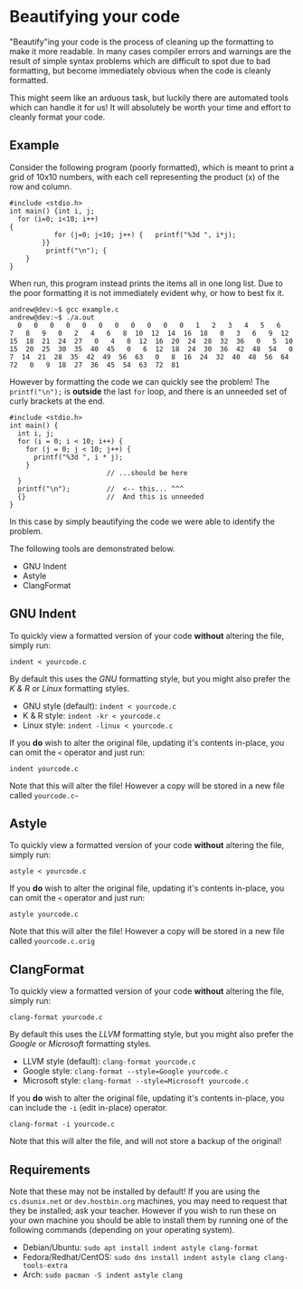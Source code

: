 # Beautifying your code

"Beautify"ing your code is the process of cleaning up the formatting to make it more readable. In many cases compiler errors and warnings are the result of simple syntax problems which are difficult to spot due to bad formatting, but become immediately obvious when the code is cleanly formatted.

This might seem like an arduous task, but luckily there are automated tools which can handle it for us! It will absolutely be worth your time and effort to cleanly format your code.

## Example

Consider the following program (poorly formatted), which is meant to print a grid of 10x10 numbers, with each cell representing the product (x) of the row and column.

```
#include <stdio.h>
int main() {int i, j;
  for (i=0; i<10; i++)
{
           for (j=0; j<10; j++) {   printf("%3d ", i*j);
		}}
         printf("\n"); {
	}
}
```

When run, this program instead prints the items all in one long list.  Due to the poor formatting it is not immediately evident why, or how to best fix it.

```
andrew@dev:~$ gcc example.c 
andrew@dev:~$ ./a.out 
  0   0   0   0   0   0   0   0   0   0   0   1   2   3   4   5   6   7   8   9   0   2   4   6   8  10  12  14  16  18   0   3   6   9  12  15  18  21  24  27   0   4   8  12  16  20  24  28  32  36   0   5  10  15  20  25  30  35  40  45   0   6  12  18  24  30  36  42  48  54   0   7  14  21  28  35  42  49  56  63   0   8  16  24  32  40  48  56  64  72   0   9  18  27  36  45  54  63  72  81
```

However by formatting the code we can quickly see the problem!  The `printf("\n");` is **outside** the last `for` loop, and there is an unneeded set of curly brackets at the end.

```
#include <stdio.h>
int main() {
  int i, j;
  for (i = 0; i < 10; i++) {
    for (j = 0; j < 10; j++) {
      printf("%3d ", i * j);
    }
                        // ...should be here
  }
  printf("\n");         //  <-- this... ^^^
  {}                    //  And this is unneeded
}
```

In this case by simply beautifying the code we were able to identify the problem.

The following tools are demonstrated below.

 - GNU Indent
 - Astyle
 - ClangFormat

## GNU Indent

To quickly view a formatted version of your code **without** altering the file, simply run:

`indent < yourcode.c`

By default this uses the _GNU_ formatting style, but you might also prefer the _K & R_ or _Linux_ formatting styles.

 - GNU style (default): `indent < yourcode.c`
 - K & R style: `indent -kr < yourcode.c`
 - Linux style: `indent -linux < yourcode.c`

If you **do** wish to alter the original file, updating it's contents in-place, you can omit the `<` operator and just run:

`indent yourcode.c`

Note that this will alter the file!  However a copy will be stored in a new file called `yourcode.c~`

## Astyle

To quickly view a formatted version of your code **without** altering the file, simply run:

`astyle < yourcode.c`

If you **do** wish to alter the original file, updating it's contents in-place, you can omit the `<` operator and just run:

`astyle yourcode.c`

Note that this will alter the file!  However a copy will be stored in a new file called `yourcode.c.orig`

## ClangFormat

To quickly view a formatted version of your code **without** altering the file, simply run:

`clang-format yourcode.c`

By default this uses the _LLVM_ formatting style, but you might also prefer the _Google_ or _Microsoft_ formatting styles.

 - LLVM style (default): `clang-format yourcode.c`
 - Google style: `clang-format --style=Google yourcode.c`
 - Microsoft style: `clang-format --style=Microsoft yourcode.c`

If you **do** wish to alter the original file, updating it's contents in-place, you can include the `-i` (edit in-place) operator.

`clang-format -i yourcode.c`

Note that this will alter the file, and will not store a backup of the original!

## Requirements

Note that these may not be installed by default!  If you are using the `cs.dsunix.net` or `dev.hostbin.org` machines, you may need to request that they be installed; ask your teacher. However if you wish to run these on your own machine you should be able to install them by running one of the following commands (depending on your operating system).

 - Debian/Ubuntu: `sudo apt install indent astyle clang-format`
 - Fedora/Redhat/CentOS: `sudo dns install indent astyle clang clang-tools-extra`
 - Arch: `sudo pacman -S indent astyle clang`
